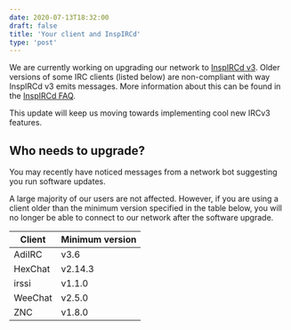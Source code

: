 ```yaml
---
date: 2020-07-13T18:32:00
draft: false
title: 'Your client and InspIRCd'
type: 'post'
---
```


We are currently working on upgrading our network to [InspIRCd v3](https://www.inspircd.org/2019/05/03/v300-released.html).
Older versions of some IRC clients (listed below) are non-compliant with way
InspIRCd v3 emits messages. More information about this can be found in the
[InspIRCd FAQ](https://docs.inspircd.org/faq/#why-does-my-client-not-show-mode-changesopped-users-on-joinetc-correctly-when-using-inspircd-v3).

This update will keep us moving towards implementing cool new IRCv3 features.

## Who needs to upgrade?

You may recently have noticed messages from a network bot suggesting you run
software updates.

A large majority of our users are not affected. However, if you are using a
client older than the minimum version specified in the table below, you will no
longer be able to connect to our network after the software upgrade.

| Client  | Minimum version |
|---------|-----------------|
| AdiIRC  | v3.6            |
| HexChat | v2.14.3         |
| irssi   | v1.1.0          |
| WeeChat | v2.5.0          |
| ZNC     | v1.8.0          |

